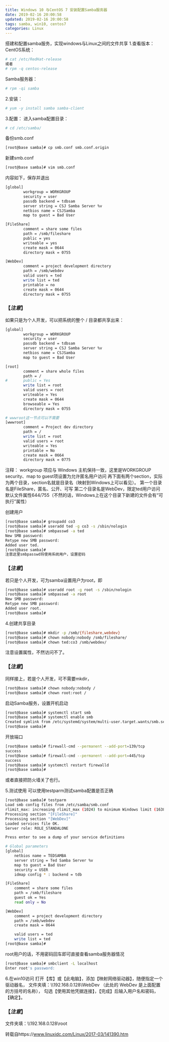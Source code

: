```yaml
---
title: Windows 10 与CentOS 7 安装配置Samba服务器
date: 2019-02-16 20:00:58
updated: 2019-02-16 20:00:58
tags: samba, win10, centos7
categories: Linux
---
```


搭建和配置samba服务，实现windows与Linux之间的文件共享
1.查看版本：
CentOS系统：
``` bash
# cat /etc/RedHat-release
或者
# rpm -q centos-release
```
Samba服务器：
``` bash
# rpm -qi samba
```
2.安装：
``` bash
# yum -y install samba samba-client
```
3.配置：
进入samba配置目录：
``` bash
# cd /etc/samba/
```

备份smb.conf
``` bash
[root@base samba]# cp smb.conf smb.conf.origin
```

新建smb.conf
``` bash
[root@base samba]# vim smb.conf
```
内容如下，保存并退出

``` bash
[global]
        workgroup = WORKGROUP
        security = user
        passdb backend = tdbsam
        server string = CSJ Samba Server %v
        netbios name = CSJSamba
        map to guest = Bad User

[FileShare]
        comment = share some files
        path = /smb/fileshare
        public = yes
        writeable = yes
        create mask = 0644
        directory mask = 0755

[WebDev]
        comment = project development directory
        path = /smb/webdev
        valid users = ted
        write list = ted
        printable = no
        create mask = 0644
        directory mask = 0755
```
### 【*注意*】
如果只是为个人开发，可以把系统的整个 / 目录都共享出来：
``` bash
[global]
        workgroup = WORKGROUP
        security = user
        passdb backend = tdbsam
        server string = CSJ Samba Server %v
        netbios name = CSJSamba
        map to guest = Bad User

[root]
        comment = share whole files
        path = /
#       public = Yes
        write list = root
        valid users = root
        writeable = Yes
        create mask = 0644
        browseable = Yes
        directory mask = 0755

# wwwroot这一节点可以不需要
[wwwroot]
        comment = Project dev directory
        path = /
        write list = root
        valid users = root
        writeable = Yes
        printable = No
        create mask = 0664
        directory mask = 0775

```

注释：
workgroup 项应与 Windows 主机保持一致，这里是WORKGROUP
security、map to guest项设置为允许匿名用户访问
再下面有两个section，实际为两个目录，section名就是目录名（映射到Windows上可以看见）。
第一个目录名是FileShare，匿名、公开、可写
第二个目录名是WebDev，限定ted用户访问
默认文件属性644/755（不然的话，Windows上在这个目录下新建的文件会有“可执行”属性）

创建用户
``` bash
[root@base samba]# groupadd co3
[root@base samba]# useradd ted -g co3 -s /sbin/nologin
[root@base samba]# smbpasswd -a ted
New SMB password:
Retype new SMB password:
Added user ted.
[root@base samba]# 
注意这里smbpasswd将使用系统用户，设置密码
```
### 【*注意*】
若只是个人开发，可为samba设置用户为root，即
``` bash
[root@base samba]# useradd root -g root -s /sbin/nologin
[root@base samba]# smbpasswd -a root
New SMB password:
Retype new SMB password:
Added user root.
[root@base samba]# 
```

4.创建共享目录
``` bash
[root@base samba]# mkdir -p /smb/{fileshare,webdev}
[root@base samba]# chown nobody:nobody /smb/fileshare/
[root@base samba]# chown ted:co3 /smb/webdev/
```
注意设置属性，不然访问不了。
### 【*注意*】
同样接上，若是个人开发，可不需要mkdir，
``` bash
[root@base samba]# chown nobody:nobody /
[root@base samba]# chown root:root /
```

启动Samba服务，设置开机启动
``` bash
[root@base samba]# systemctl start smb
[root@base samba]# systemctl enable smb
Created symlink from /etc/systemd/system/multi-user.target.wants/smb.service to /usr/lib/systemd/system/smb.service.
[root@base samba]# 
```
开放端口
``` bash
[root@base samba]# firewall-cmd --permanent --add-port=139/tcp
success
[root@base samba]# firewall-cmd --permanent --add-port=445/tcp
success
[root@base samba]# systemctl restart firewalld
[root@base samba]# 
```
或者直接把防火墙关了也行。

5.测试使用
可以使用testparm测试samba配置是否正确
``` bash
[root@base samba]# testparm 
Load smb config files from /etc/samba/smb.conf
rlimit_max: increasing rlimit_max (1024) to minimum Windows limit (16384)
Processing section "[FileShare]"
Processing section "[WebDev]"
Loaded services file OK.
Server role: ROLE_STANDALONE

Press enter to see a dump of your service definitions

# Global parameters
[global]
    netbios name = TEDSAMBA
    server string = Ted Samba Server %v
    map to guest = Bad User
    security = USER
    idmap config * : backend = tdb

[FileShare]
    comment = share some files
    path = /smb/fileshare
    guest ok = Yes
    read only = No

[WebDev]
    comment = project development directory
    path = /smb/webdev
    create mask = 0644

    valid users = ted
    write list = ted
[root@base samba]# 
```
root用户的话，不用密码回车即可直接查看samba服务器情况
``` bash
[root@base samba]# smbclient -L localhost 
Enter root's password: 
```
6.在win10访问
打开【库】或【此电脑】，添加【映射网络驱动器】，随便指定一个驱动器名，
文件夹填：\\\192.168.0.128\WebDev （此处的 WebDev 是上面配置的方括号的名称），
勾选【使用其他凭据连接】，【完成】后输入用户名和密码，【确定】。
### 【*注意*】
文件夹填：\\\192.168.0.128\root

转载自https://www.linuxidc.com/Linux/2017-03/141390.htm


